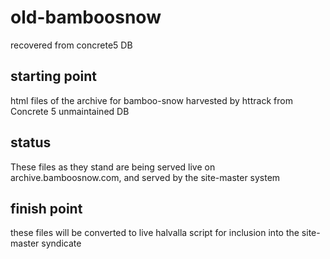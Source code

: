 # old-bamboosnow
recovered from concrete5 DB

## starting point
html files of the archive for bamboo-snow harvested by httrack from Concrete 5 unmaintained DB

## status
These files as they stand are being served live on archive.bamboosnow.com, and served by the site-master system

## finish point
these files will be converted to live halvalla script for inclusion into the site-master syndicate
